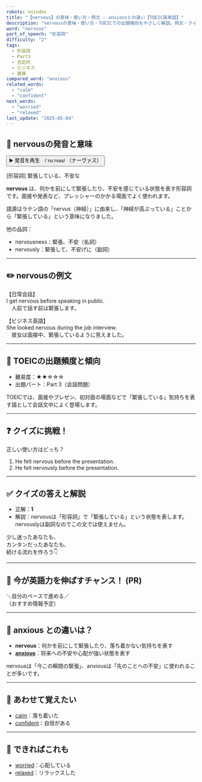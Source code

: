 ```yaml
---
robots: noindex
title: "【nervous】の意味・使い方・例文 ― anxiousとの違い【TOEIC英単語】"
description: "nervousの意味・使い方・TOEICでの出題傾向をやさしく解説。例文・クイズ付きでanxiousとの違いもわかりやすく学べます。"
word: "nervous"
part_of_speech: "形容詞"
difficulty: "2"
tags:
  - 形容詞
  - Part3
  - 否定的
  - ビジネス
  - 面接
compared_word: "anxious"
related_words:
  - "calm"
  - "confident"
next_words:
  - "worried"
  - "relaxed"
last_update: "2025-05-04"
---
```


## 🔰 nervousの発音と意味

<button class="play-audio" onclick="playTTS('nervous')">
  <span class="play-audio-main">
    ▶️ 発音を再生　/ˈnɜːrvəs/
  </span>
  <span class="play-audio-sub">
    （ナーヴァス）
  </span>
</button>

[形容詞] 緊張している、不安な

**nervous** は、何かを前にして緊張したり、不安を感じている状態を表す形容詞です。面接や発表など、プレッシャーのかかる場面でよく使われます。

語源はラテン語の「nervus（神経）」に由来し、「神経が高ぶっている」ことから「緊張している」という意味になりました。

他の品詞：  
- nervousness：緊張、不安（名詞）
- nervously：緊張して、不安げに（副詞）

---

## ✏️ nervousの例文

【日常会話】  
I get nervous before speaking in public.  
　人前で話す前は緊張します。

【ビジネス英語】  
She looked nervous during the job interview.  
　彼女は面接中、緊張しているように見えました。

---

## 🎯 TOEICの出題頻度と傾向

- 難易度：★★☆☆☆
- 出題パート：Part 3（会話問題）

TOEICでは、面接やプレゼン、初対面の場面などで「緊張している」気持ちを表す語として会話文中によく登場します。

---

## ❓ クイズに挑戦！

正しい使い方はどっち？

1. He felt nervous before the presentation.  
2. He felt nervously before the presentation.

---

## ✅ クイズの答えと解説

- 正解：**1**
- 解説：nervousは「形容詞」で「緊張している」という状態を表します。nervouslyは副詞なのでこの文では使えません。

少し迷ったあなたも、  
カンタンだったあなたも、  
続ける流れを作ろう👇️

---

## 🚀 今が英語力を伸ばすチャンス！ (PR)

<div class="info-center">
＼自分のペースで進める／<br>  
（おすすめ情報予定）
</div>

---

## 🤔  anxious との違いは？

- **nervous**：何かを前にして緊張したり、落ち着かない気持ちを表す
- **[anxious](/anxious)**：将来への不安や心配が強い状態を表す

nervousは「今この瞬間の緊張」、anxiousは「先のことへの不安」に使われることが多いです。

---

## 🧩 あわせて覚えたい

- [calm](/calm)：落ち着いた
- [confident](/confident)：自信がある

---

## 📖 できればこれも

- [worried](/worried)：心配している
- [relaxed](/relaxed)：リラックスした

<!-- cvid: aid26_bid43 -->
